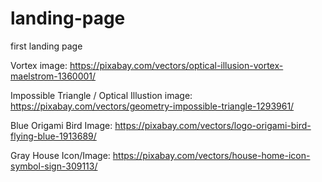 # landing-page
first landing page 







<!--IMAGE CREDITS-->

Vortex image: https://pixabay.com/vectors/optical-illusion-vortex-maelstrom-1360001/

Impossible Triangle / Optical Illustion image: https://pixabay.com/vectors/geometry-impossible-triangle-1293961/

Blue Origami Bird Image: https://pixabay.com/vectors/logo-origami-bird-flying-blue-1913689/

Gray House Icon/Image: https://pixabay.com/vectors/house-home-icon-symbol-sign-309113/
